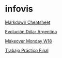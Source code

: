 # infovis

[Markdown Cheatsheet](https://github.com/adam-p/markdown-here/wiki/Markdown-Cheatsheet)

[Evolución Dólar Argentina](https://igna43.github.io/infovis/evolucion_dolar_argentina.html)

[Makeover Monday W18](https://igna43.github.io/infovis/makeovermonday2020W18.html)

[Trabajo Práctico Final](https://igna43.github.io/infovis/TP_Final.html)
